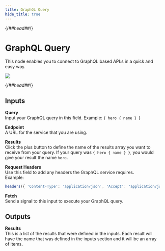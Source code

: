 ```yaml
---
title: GraphQL Query
hide_title: true
---
```


{/*##head##*/}
# GraphQL Query

This node enables you to connect to GraphQL based API:s in a quick and easy way.

![](/library/modules/graphql/graphql-guide-img/graphql-query-node.png)

{/*##head##*/}

## Inputs

**Query**  
Input your GraphQL query in this field. Example: `{ hero { name } }`

**Endpoint**  
A URL for the service that you are using.

**Results**  
Click the plus button to define the name of the results array you want to receive from your query. If your query was `{ hero { name } }`, you would give your result the name `hero`.

**Request Headers**  
Use this field to add any headers the GraphQL service requires.  
Example:  
```javascript
headers({ 'Content-Type': 'application/json', 'Accept': 'application/json', 'Authorization': 'Bearer f60e2ea4dcd07fbcdaef8c8cd8418e', })
```

**Fetch**  
Send a signal to this input to execute your GraphQL query.

## Outputs

**Results**  
This is a list of the results that were defined in the inputs. Each result will have the name that was defined in the inputs section and it will be an array of items.
